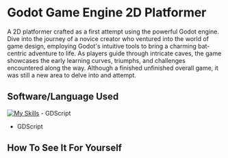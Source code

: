 # Godot Game Engine 2D Platformer
 A 2D platformer crafted as a first attempt using the powerful Godot engine. Dive into the journey of a novice creator who ventured into the world of game design, employing Godot's intuitive tools to bring a charming bat-centric adventure to life. As players guide through intricate caves, the game showcases the early learning curves, triumphs, and challenges encountered along the way. Although a finished unfinished overall game, it was still a new area to delve into and attempt.

 ## Software/Language Used
[![My Skills](https://skillicons.dev/icons?i=godot)](https://skillicons.dev) - GDScript
 - GDScript

 ## How To See It For Yourself
 
